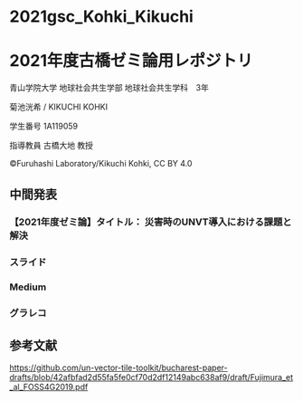 # 2021gsc_Kohki_Kikuchi
# 2021年度古橋ゼミ論用レポジトリ
青山学院大学 地球社会共生学部 地球社会共生学科　3年

菊池洸希 / KIKUCHI KOHKI

学生番号 1A119059

指導教員 古橋大地 教授

©︎Furuhashi Laboratory/Kikuchi Kohki, CC BY 4.0

## 中間発表
### 【2021年度ゼミ論】タイトル： 災害時のUNVT導入における課題と解決
### スライド
### Medium
### グラレコ
## 参考文献
https://github.com/un-vector-tile-toolkit/bucharest-paper-drafts/blob/42afbfad2d55fa5fe0cf70d2df12149abc638af9/draft/Fujimura_et_al_FOSS4G2019.pdf
